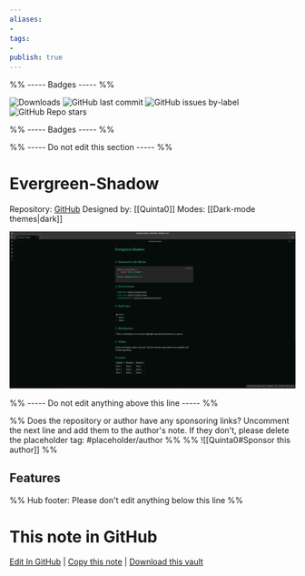 ```yaml
---
aliases:
- 
tags: 
- 
publish: true
---
```


%% ----- Badges ----- %%

![Downloads](https://img.shields.io/badge/downloads-1122-573E7A?style=for-the-badge&logo=)
![GitHub last commit](https://img.shields.io/github/last-commit/Quinta0/Evergreen-Shadow?color=573E7A&label=last%20update&logo=github&style=for-the-badge)
![GitHub issues by-label](https://img.shields.io/github/issues/Quinta0/Evergreen-Shadow/help%20wanted?color=573E7A&logo=github&style=for-the-badge) 
![GitHub Repo stars](https://img.shields.io/github/stars/Quinta0/Evergreen-Shadow?color=573E7A&logo=github&style=for-the-badge)

%% ----- Badges ----- %%

%% ----- Do not edit this section ----- %%

# Evergreen-Shadow

Repository: [GitHub](https://github.com/Quinta0/Evergreen-Shadow)
Designed by: [[Quinta0]]
Modes: [[Dark-mode themes|dark]]



![screenshot](https://github.com/Quinta0/Evergreen-Shadow/raw/HEAD/Evergreen-Shadow-small.png)

%% ----- Do not edit anything above this line ----- %% 

%% Does the repository or author have any sponsoring links? Uncomment the next line and add them to the author's note. If they don't, please delete the placeholder tag: #placeholder/author %%
%% ![[Quinta0#Sponsor this author]] %%


## Features



%% Hub footer: Please don't edit anything below this line %%

# This note in GitHub

<span class="git-footer">[Edit In GitHub](https://github.dev/obsidian-community/obsidian-hub/blob/main/02%20-%20Community%20Expansions/02.05%20All%20Community%20Expansions/Themes/Evergreen-Shadow.md "git-hub-edit-note") | [Copy this note](https://raw.githubusercontent.com/obsidian-community/obsidian-hub/main/02%20-%20Community%20Expansions/02.05%20All%20Community%20Expansions/Themes/Evergreen-Shadow.md "git-hub-copy-note") | [Download this vault](https://github.com/obsidian-community/obsidian-hub/archive/refs/heads/main.zip "git-hub-download-vault") </span>

